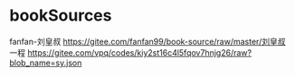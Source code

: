 # bookSources
fanfan-刘皇叔 
https://gitee.com/fanfan99/book-source/raw/master/刘皇叔
一程
https://gitee.com/vpq/codes/kiy2st16c4l5fqov7hnjg26/raw?blob_name=sy.json
